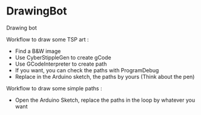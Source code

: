 # DrawingBot
Drawing bot

Workflow to draw some TSP art : 
- Find a B&W image
- Use CyberStippleGen to create gCode
- Use GCodeInterpreter to create path
- If you want, you can check the paths with ProgramDebug
- Replace in the Arduino sketch, the paths by yours (Think about the pen)

Workflow to draw some simple paths :
- Open the Arduino Sketch, replace the paths in the loop by whatever you want

